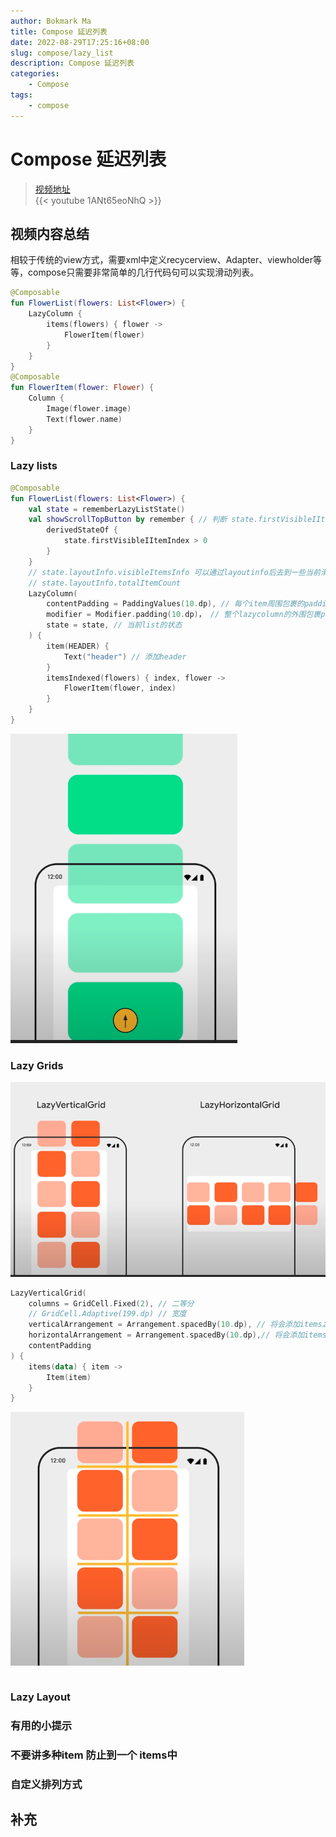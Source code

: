 ```yaml
---
author: Bokmark Ma
title: Compose 延迟列表
date: 2022-08-29T17:25:16+08:00
slug: compose/lazy_list
description: Compose 延迟列表
categories:
    - Compose
tags:
    - compose
---
```


# Compose 延迟列表

> [视频地址](https://www.youtube.com/watch?v=1ANt65eoNhQ&ab_channel=AndroidDevelopers)  
{{< youtube 1ANt65eoNhQ >}}

## 视频内容总结
相较于传统的view方式，需要xml中定义recycerview、Adapter、viewholder等等，compose只需要非常简单的几行代码句可以实现滑动列表。
```kotlin
@Composable
fun FlowerList(flowers: List<Flower>) {
    LazyColumn {
        items(flowers) { flower ->
            FlowerItem(flower)
        }
    }
}
@Composable
fun FlowerItem(flower: Flower) {
    Column {
        Image(flower.image)
        Text(flower.name)
    }
}
```

### Lazy lists
```kotlin
@Composable
fun FlowerList(flowers: List<Flower>) {
    val state = rememberLazyListState()
    val showScrollTopButton by remember { // 判断 state.firstVisibleIItemIndex > 0 是否成立，不会随着 firstVisibleIItemIndex 的改变而改变
        derivedStateOf {
            state.firstVisibleIItemIndex > 0
        }
    }
    // state.layoutInfo.visibleItemsInfo 可以通过layoutinfo后去到一些当前滑动的信息
    // state.layoutInfo.totalItemCount
    LazyColumn(
        contentPadding = PaddingValues(10.dp), // 每个item周围包裹的padding
        modifier = Modifier.padding(10.dp)， // 整个lazycolumn的外围包裹padding
        state = state, // 当前list的状态
    ) { 
        item(HEADER) {
            Text("header") // 添加header
        }
        itemsIndexed(flowers) { index, flower ->
            FlowerItem(flower, index)
        }
    }
} 
```
![list](list_index1.png)
### Lazy Grids
![grid](lazy_grid.png)
```kotlin
LazyVerticalGrid(
    columns = GridCell.Fixed(2), // 二等分
    // GridCell.Adaptive(199.dp) // 宽度
    verticalArrangement = Arrangement.spacedBy(10.dp), // 将会添加items之间的水平间距
    horizontalArrangement = Arrangement.spacedBy(10.dp),// 将会添加items之间的垂直间距
    contentPadding
) {
    items(data) { item ->
        Item(item)
    }
}
```
![LazyVerticalGrid](gird_1.png)

```kotlin

```

### Lazy Layout
### 有用的小提示
### 不要讲多种item 防止到一个 items中
### 自定义排列方式


## 补充